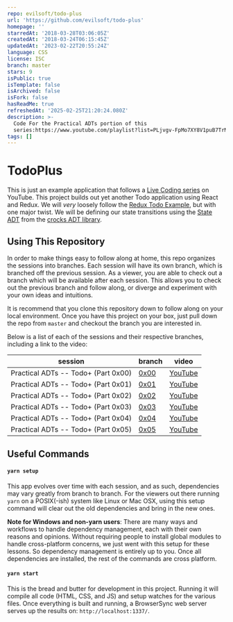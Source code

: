 ```yaml
---
repo: evilsoft/todo-plus
url: 'https://github.com/evilsoft/todo-plus'
homepage: ''
starredAt: '2018-03-28T03:06:05Z'
createdAt: '2018-03-24T06:15:45Z'
updatedAt: '2023-02-22T20:55:24Z'
language: CSS
license: ISC
branch: master
stars: 9
isPublic: true
isTemplate: false
isArchived: false
isFork: false
hasReadMe: true
refreshedAt: '2025-02-25T21:20:24.080Z'
description: >-
  Code For the Practical ADTs portion of this
  series:https://www.youtube.com/playlist?list=PLjvgv-FpMo7XY8V1puB7TrMBt3r5W_zA6
tags: []
---
```


# TodoPlus

This is just an example application that follows a [Live Coding series][playlist]
on YouTube. This project builds out yet another Todo application using
React and Redux. We will *very* loosely follow the
[Redux Todo Example][example], but with one major twist. We will be defining our
state transitions using the [State ADT][state-docs] from the
[crocks ADT library][crocks].

## Using This Repository
In order to make things easy to follow along at home, this repo organizes the
sessions into branches. Each session will have its own branch, which is branched
off the previous session. As a viewer, you are able to check out a branch which
will be  available after each session. This allows you to check out the previous
branch and follow along, or diverge and experiment with your own ideas and
intuitions.

It is recommend that you clone this repository down to follow along on your
local environment. Once you have this project on your box, just pull down
the repo from `master` and checkout the branch you are interested in.

Below is a list of each of the sessions and their respective branches, including
a link to the video:

| session | branch | video |
| --- | --- | --- |
| Practical ADTs -- Todo+ (Part 0x00) | [0x00][code-00] | [YouTube][vid-00]
| Practical ADTs -- Todo+ (Part 0x01) | [0x01][code-01] | [YouTube][vid-01]
| Practical ADTs -- Todo+ (Part 0x02) | [0x02][code-02] | [YouTube][vid-02]
| Practical ADTs -- Todo+ (Part 0x03) | [0x03][code-03] | [YouTube][vid-03]
| Practical ADTs -- Todo+ (Part 0x04) | [0x04][code-04] | [YouTube][vid-04]
| Practical ADTs -- Todo+ (Part 0x05) | [0x05][code-05] | [YouTube][vid-05]

## Useful Commands

#### `yarn setup`
This app evolves over time with each session, and as such, dependencies may vary
greatly from branch to branch. For the viewers out there running `yarn` on a
POSIX(-ish) system like Linux or Mac OSX, using this setup command will clear
out the old dependencies and bring in the new ones.

**Note for Windows and non-yarn users**: There are many ways and workflows to
handle dependency management, each with their own reasons and opinions. Without
requiring people to install global modules to handle cross-platform concerns, we
just went with this setup for these lessons. So dependency management is
entirely up to you. Once all dependencies are installed, the rest of the
commands are cross platform.

#### `yarn start`
This is the bread and butter for development in this project. Running it will
compile all code (HTML, CSS, and JS) and setup watches for the various files.
Once everything is built and running, a BrowserSync web server serves up the
results on:
`http://localhost:1337/`.

[playlist]: https://www.youtube.com/playlist?list=PLjvgv-FpMo7XY8V1puB7TrMBt3r5W_zA6
[example]: https://redux.js.org/basics/example-todo-list
[state-docs]: https://evilsoft.github.io/crocks/docs/crocks/State.html
[crocks]: https://github.com/evilsoft/crocks

[code-00]: https://github.com/evilsoft/todo-plus/tree/0x00
[vid-00]: https://youtu.be/vaKD2-eG9-g

[code-01]: https://github.com/evilsoft/todo-plus/tree/0x01
[vid-01]: https://youtu.be/ofStWMQQGGY

[code-02]: https://github.com/evilsoft/todo-plus/tree/0x02
[vid-02]: https://youtu.be/udL5s4G-aCk

[code-03]: https://github.com/evilsoft/todo-plus/tree/0x03
[vid-03]: https://youtu.be/HoFzlcPAFhA

[code-04]: https://github.com/evilsoft/todo-plus/tree/0x04
[vid-04]: https://youtu.be/r3rq6ipBsgs

[code-05]: https://github.com/evilsoft/todo-plus/tree/0x05
[vid-05]: https://youtu.be/geQjDUnBQG8
